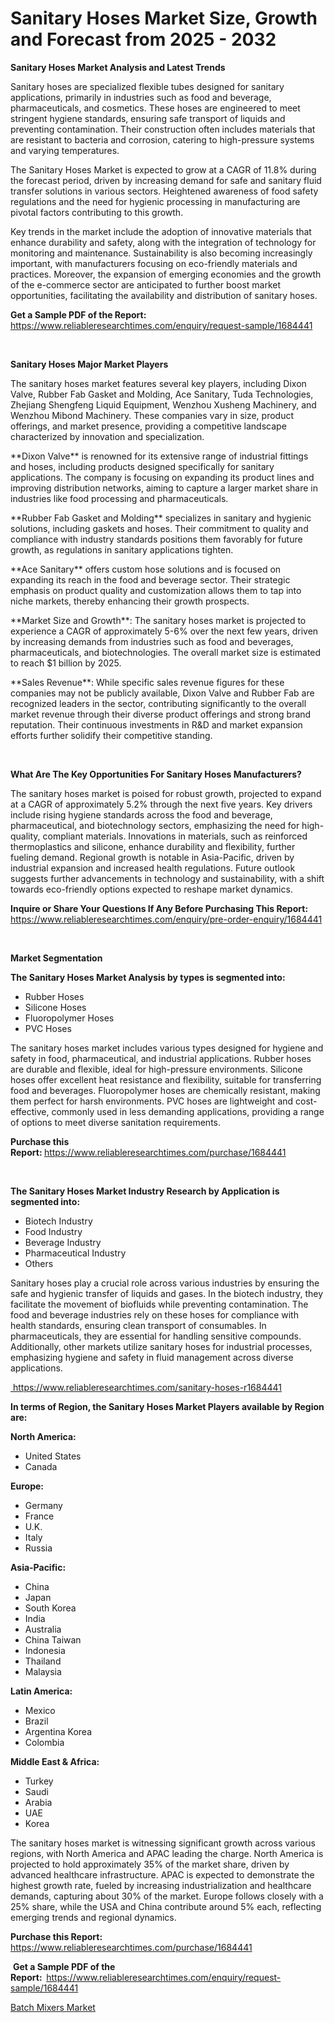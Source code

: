 <p><h1>Sanitary Hoses Market Size, Growth and Forecast from 2025 - 2032</h1></p><p><strong>Sanitary Hoses Market Analysis and Latest Trends</strong></p>
<p><p>Sanitary hoses are specialized flexible tubes designed for sanitary applications, primarily in industries such as food and beverage, pharmaceuticals, and cosmetics. These hoses are engineered to meet stringent hygiene standards, ensuring safe transport of liquids and preventing contamination. Their construction often includes materials that are resistant to bacteria and corrosion, catering to high-pressure systems and varying temperatures.</p><p>The Sanitary Hoses Market is expected to grow at a CAGR of 11.8% during the forecast period, driven by increasing demand for safe and sanitary fluid transfer solutions in various sectors. Heightened awareness of food safety regulations and the need for hygienic processing in manufacturing are pivotal factors contributing to this growth. </p><p>Key trends in the market include the adoption of innovative materials that enhance durability and safety, along with the integration of technology for monitoring and maintenance. Sustainability is also becoming increasingly important, with manufacturers focusing on eco-friendly materials and practices. Moreover, the expansion of emerging economies and the growth of the e-commerce sector are anticipated to further boost market opportunities, facilitating the availability and distribution of sanitary hoses.</p></p>
<p><strong>Get a Sample PDF of the Report:&nbsp;</strong> <a href="https://www.reliableresearchtimes.com/enquiry/request-sample/1684441?utm_campaign=2007&utm_medium=2&utm_source=Github&utm_content=ia&utm_term=10042025&utm_id=sanitary-hoses">https://www.reliableresearchtimes.com/enquiry/request-sample/1684441</a></p>
<p>&nbsp;</p>
<p><strong>Sanitary Hoses Major Market Players</strong></p>
<p><p>The sanitary hoses market features several key players, including Dixon Valve, Rubber Fab Gasket and Molding, Ace Sanitary, Tuda Technologies, Zhejiang Shengfeng Liquid Equipment, Wenzhou Xusheng Machinery, and Wenzhou Mibond Machinery. These companies vary in size, product offerings, and market presence, providing a competitive landscape characterized by innovation and specialization.</p><p>**Dixon Valve** is renowned for its extensive range of industrial fittings and hoses, including products designed specifically for sanitary applications. The company is focusing on expanding its product lines and improving distribution networks, aiming to capture a larger market share in industries like food processing and pharmaceuticals. </p><p>**Rubber Fab Gasket and Molding** specializes in sanitary and hygienic solutions, including gaskets and hoses. Their commitment to quality and compliance with industry standards positions them favorably for future growth, as regulations in sanitary applications tighten.</p><p>**Ace Sanitary** offers custom hose solutions and is focused on expanding its reach in the food and beverage sector. Their strategic emphasis on product quality and customization allows them to tap into niche markets, thereby enhancing their growth prospects.</p><p>**Market Size and Growth**: The sanitary hoses market is projected to experience a CAGR of approximately 5-6% over the next few years, driven by increasing demands from industries such as food and beverages, pharmaceuticals, and biotechnologies. The overall market size is estimated to reach $1 billion by 2025.</p><p>**Sales Revenue**: While specific sales revenue figures for these companies may not be publicly available, Dixon Valve and Rubber Fab are recognized leaders in the sector, contributing significantly to the overall market revenue through their diverse product offerings and strong brand reputation. Their continuous investments in R&D and market expansion efforts further solidify their competitive standing.</p></p>
<p>&nbsp;</p>
<p><strong>What Are The Key Opportunities For Sanitary Hoses Manufacturers?</strong></p>
<p><p>The sanitary hoses market is poised for robust growth, projected to expand at a CAGR of approximately 5.2% through the next five years. Key drivers include rising hygiene standards across the food and beverage, pharmaceutical, and biotechnology sectors, emphasizing the need for high-quality, compliant materials. Innovations in materials, such as reinforced thermoplastics and silicone, enhance durability and flexibility, further fueling demand. Regional growth is notable in Asia-Pacific, driven by industrial expansion and increased health regulations. Future outlook suggests further advancements in technology and sustainability, with a shift towards eco-friendly options expected to reshape market dynamics.</p></p>
<p><strong>Inquire or Share Your Questions If Any Before Purchasing This Report:</strong> <a href="https://www.reliableresearchtimes.com/enquiry/pre-order-enquiry/1684441?utm_campaign=2007&utm_medium=2&utm_source=Github&utm_content=ia&utm_term=10042025&utm_id=sanitary-hoses">https://www.reliableresearchtimes.com/enquiry/pre-order-enquiry/1684441</a></p>
<p>&nbsp;</p>
<p><strong>Market Segmentation</strong></p>
<p><strong>The Sanitary Hoses Market Analysis by types is segmented into:</strong></p>
<p><ul><li>Rubber Hoses</li><li>Silicone Hoses</li><li>Fluoropolymer Hoses</li><li>PVC Hoses</li></ul></p>
<p><p>The sanitary hoses market includes various types designed for hygiene and safety in food, pharmaceutical, and industrial applications. Rubber hoses are durable and flexible, ideal for high-pressure environments. Silicone hoses offer excellent heat resistance and flexibility, suitable for transferring food and beverages. Fluoropolymer hoses are chemically resistant, making them perfect for harsh environments. PVC hoses are lightweight and cost-effective, commonly used in less demanding applications, providing a range of options to meet diverse sanitation requirements.</p></p>
<p><strong>Purchase this Report:&nbsp;</strong><a href="https://www.reliableresearchtimes.com/purchase/1684441?utm_campaign=2007&utm_medium=2&utm_source=Github&utm_content=ia&utm_term=10042025&utm_id=sanitary-hoses">https://www.reliableresearchtimes.com/purchase/1684441</a></p>
<p>&nbsp;</p>
<p><strong>The Sanitary Hoses Market Industry Research by Application is segmented into:</strong></p>
<p><ul><li>Biotech Industry</li><li>Food Industry</li><li>Beverage Industry</li><li>Pharmaceutical Industry</li><li>Others</li></ul></p>
<p><p>Sanitary hoses play a crucial role across various industries by ensuring the safe and hygienic transfer of liquids and gases. In the biotech industry, they facilitate the movement of biofluids while preventing contamination. The food and beverage industries rely on these hoses for compliance with health standards, ensuring clean transport of consumables. In pharmaceuticals, they are essential for handling sensitive compounds. Additionally, other markets utilize sanitary hoses for industrial processes, emphasizing hygiene and safety in fluid management across diverse applications.</p></p>
<p><a href="https://www.reliableresearchtimes.com/sanitary-hoses-r1684441?utm_campaign=2007&utm_medium=2&utm_source=Github&utm_content=ia&utm_term=10042025&utm_id=sanitary-hoses">&nbsp;https://www.reliableresearchtimes.com/sanitary-hoses-r1684441</a></p>
<p><strong>In terms of Region, the Sanitary Hoses Market Players available by Region are:</strong></p>
<p>
    <p> <strong> North America: </strong>
        <ul>
            <li>United States</li>
            <li>Canada</li>
        </ul>
        </p> 
    <p> <strong> Europe: </strong>
        <ul>
            <li>Germany</li>
            <li>France</li>
            <li>U.K.</li>
            <li>Italy</li>
            <li>Russia</li>
        </ul>
        </p> 
    <p> <strong> Asia-Pacific: </strong>
        <ul>
            <li>China</li>
            <li>Japan</li>
            <li>South Korea</li>
            <li>India</li>
            <li>Australia</li>
            <li>China Taiwan</li>
            <li>Indonesia</li>
            <li>Thailand</li>
            <li>Malaysia</li>
        </ul>
        </p> 
    <p> <strong> Latin America: </strong>
        <ul>
            <li>Mexico</li>
            <li>Brazil</li>
            <li>Argentina Korea</li>
            <li>Colombia</li>
        </ul>
        </p> 
    <p> <strong> Middle East & Africa: </strong>
        <ul>
            <li>Turkey</li>
            <li>Saudi</li>
            <li>Arabia</li>
            <li>UAE</li>
            <li>Korea</li>
        </ul>
    </p>
    </p>
<p><p>The sanitary hoses market is witnessing significant growth across various regions, with North America and APAC leading the charge. North America is projected to hold approximately 35% of the market share, driven by advanced healthcare infrastructure. APAC is expected to demonstrate the highest growth rate, fueled by increasing industrialization and healthcare demands, capturing about 30% of the market. Europe follows closely with a 25% share, while the USA and China contribute around 5% each, reflecting emerging trends and regional dynamics.</p></p>
<p><strong>Purchase this Report: </strong><a href="https://www.reliableresearchtimes.com/purchase/1684441?utm_campaign=2007&utm_medium=2&utm_source=Github&utm_content=ia&utm_term=10042025&utm_id=sanitary-hoses">https://www.reliableresearchtimes.com/purchase/1684441</a></p>
<p>&nbsp;<strong>Get a Sample PDF of the Report:&nbsp;&nbsp;</strong><a href="https://www.reliableresearchtimes.com/enquiry/request-sample/1684441?utm_campaign=2007&utm_medium=2&utm_source=Github&utm_content=ia&utm_term=10042025&utm_id=sanitary-hoses">https://www.reliableresearchtimes.com/enquiry/request-sample/1684441</a></p>
<p><strong></strong></p>
<p><p><a href="https://github.com/kecixayaab/Market-Research-Report-List-1/blob/main/batch-mixers-market.md?utm_campaign=2007&utm_medium=2&utm_source=Github&utm_content=ia&utm_term=10042025&utm_id=sanitary-hoses">Batch Mixers Market</a></p></p>
